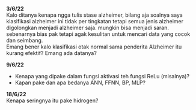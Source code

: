 **3/6/22**  
Kalo ditanya kenapa ngga tulis stase alzheimer, bilang aja soalnya saya klasifikasi alzheimer ini tidak per tingkatan tetapi semua jenis alzheimer digolongkan menjadi alzheimer saja. mungkin bisa menjadi saran. sebenarnya bias pak tetapi agak kesulitan untuk mencari data yang cocok dan seimbang.  
Emang bener kalo klasifikasi otak normal sama penderita Alzheimer itu kurang efektif? Emang ada datanya?  

**9/6/22**  
- Kenapa yang dipake dalam fungsi aktivasi teh fungsi ReLu (misalnya)?  
- Kapan pake dan apa bedanya ANN, FFNN, BP, MLP?

**18/6/22**  
Kenapa seringnya itu pake hidrogen?
